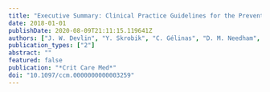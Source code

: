 ```yaml
---
title: "Executive Summary: Clinical Practice Guidelines for the Prevention and Management of Pain, Agitation/Sedation, Delirium, Immobility, and Sleep Disruption in Adult Patients in the ICU"
date: 2018-01-01
publishDate: 2020-08-09T21:11:15.119641Z
authors: ["J. W. Devlin", "Y. Skrobik", "C. Gélinas", "D. M. Needham", "A. J. C. Slooter", "P. P. Pandharipande", "P. L. Watson", "G. L. Weinhouse", "M. E. Nunnally", "B. Rochwerg", "M. C. Balas", "M. van den Boogaard", "K. J. Bosma", "N. E. Brummel", "G. Chanques", "L. Denehy", "X. Drouot", "G. L. Fraser", "J. E. Harris", "A. M. Joffe", "M. E. Kho", "J. P. Kress", "J. A. Lanphere", "S. McKinley", "K. J. Neufeld", "M. A. Pisani", "J. F. Payen", "B. T. Pun", "K. A. Puntillo", "R. R. Riker", "B. R. H. Robinson", "Y. Shehabi", "P. M. Szumita", "C. Winkelman", "J. E. Centofanti", "C. Price", "S. Nikayin", "C. J. Misak", "P. D. Flood", "K. Kiedrowski", "W. Alhazzani"]
publication_types: ["2"]
abstract: ""
featured: false
publication: "*Crit Care Med*"
doi: "10.1097/ccm.0000000000003259"
---
```


